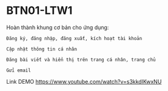﻿# BTN01-LTW1



Hoàn thành khung cơ bản cho ứng dụng:

    Đăng ký, đăng nhập, đăng xuất, kích hoạt tài khoản

    Cập nhật thông tin cá nhân

    Đăng bài viết và hiển thị trên trang cá nhân, trang chủ

    Gửi email

Link DEMO https://www.youtube.com/watch?v=s3kkdIKwxNU

